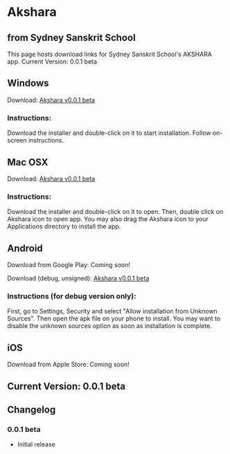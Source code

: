 # Akshara  
## from Sydney Sanskrit School

This page hosts download links for Sydney Sanskrit School's AKSHARA app.
Current Version: 0.0.1 beta

## Windows
Download: [Akshara v0.0.1 beta](https://github.com/akarthik10/akshara/blob/master/Windows/akshara.exe?raw=true)
### Instructions:
Download the installer and double-click on it to start installation. Follow on-screen instructions.


## Mac OSX
Download: [Akshara v0.0.1 beta](https://github.com/akarthik10/akshara/blob/master/Mac/Akshara.dmg?raw=true)
### Instructions:
Download the installer and double-click on it to open. Then, double click on Akshara icon to open app. You may also drag the Akshara icon to your Applications directory to install the app.


## Android
Download from Google Play: Coming soon!

Download (debug, unsigned): [Akshara v0.0.1 beta](https://github.com/akarthik10/akshara/blob/master/Android/akshara.apk?raw=true)
### Instructions (for debug version only):
First, go to Settings, Security and select "Allow installation from Unknown Sources". Then open the apk file on your phone to install. You may want to disable the unknown sources option as soon as installation is complete.


## iOS
Download from Apple Store: Coming soon!

## Current Version: 0.0.1 beta

## Changelog
### 0.0.1 beta
* Initial release

